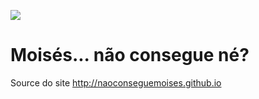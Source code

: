 ![](https://avatars2.githubusercontent.com/u/12667220?v=3&s=200)

# Moisés... não consegue né?

Source do site http://naoconseguemoises.github.io
